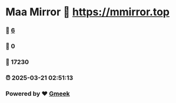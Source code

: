 # Maa Mirror :link: https://mmirror.top 
### :page_facing_up: [6](https://mmirror.top/tag.html) 
### :speech_balloon: 0 
### :hibiscus: 17230 
### :alarm_clock: 2025-03-21 02:51:13 
### Powered by :heart: [Gmeek](https://github.com/Meekdai/Gmeek)
